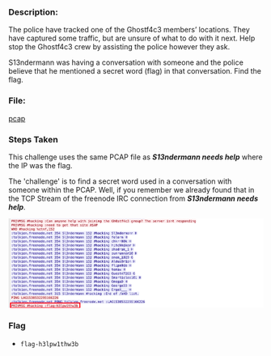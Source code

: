 ### Description:

The police have tracked one of the Ghostf4c3 members’ locations. They have captured some traffic, but are unsure of what to do with it next. Help stop the Ghostf4c3 crew by assisting the police however they ask.

S13ndermann was having a conversation with someone and the police believe that he mentioned a secret word (flag) in that conversation. Find the flag.

### File:

[pcap](https://github.com/r4g1n-cajun/CTF-Writeups/raw/master/NCSAM%20Hacktober%20CTF%202018/Forensics/Files/3N3pnespviuVCNqXWiLAY44Ct2Ph1xNd.zip)


### Steps Taken

This challenge uses the same PCAP file as ***S13ndermann needs help*** where the IP was the flag.

The 'challenge' is to find a secret word used in a conversation with someone within the PCAP. Well, if you remember we already found that in the TCP Stream of the freenode IRC connection from ***S13ndermann needs help***.

![Image](https://raw.githubusercontent.com/r4g1n-cajun/CTF-Writeups/master/NCSAM%20Hacktober%20CTF%202018/Forensics/Files/tcpstreambottom.png?token=AlLywE_K1ttxRczuYIumrkjIXe1JioTfks5b20AAwA%3D%3D)


### Flag
  - ```flag-h3lpw1thw3b```

